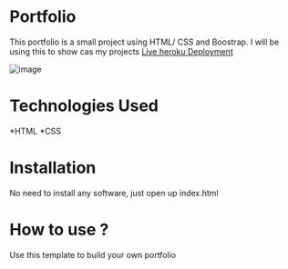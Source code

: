 # Portfolio
This portfolio is a small project using HTML/ CSS and Boostrap. I will be using this to show cas my projects  [Live heroku Deployment](https://portfolio-oscar.herokuapp.com/)

![image](https://user-images.githubusercontent.com/44600820/146299495-d1374074-1109-4800-8b4f-213bef4e3445.png)

# Technologies Used
*HTML *CSS

# Installation 
No need to install any software, just open up index.html

# How to use ?
Use this template to build your own portfolio
